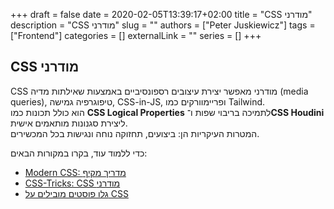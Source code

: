 +++
draft = false
date = 2020-02-05T13:39:17+02:00
title = "CSS מודרני"
description = "CSS מודרני"
slug = ""
authors = ["Peter Juskiewicz"]
tags = ["Frontend"]
categories = []
externalLink = ""
series = []
+++

## CSS מודרני

CSS מודרני מאפשר יצירת עיצובים רספונסיביים באמצעות שאילתות מדיה (media queries), טיפוגרפיה גמישה, CSS-in-JS, ופריימוורקים כמו Tailwind.  
הוא כולל תכונות כמו **CSS Logical Properties** לתמיכה בריבוי שפות ו־**CSS Houdini** ליצירת סגנונות מותאמים אישית.  
המטרות העיקריות הן: ביצועים, תחזוקה נוחה ונגישות בכל המכשירים.

כדי ללמוד עוד, בקרו במקורות הבאים:

- [Modern CSS: מדריך מקיף](https://moderncss.dev/)
- [CSS-Tricks: CSS מודרני](https://css-tricks.com/modern-css/)
- [גלו פוסטים מובילים על CSS](https://app.daily.dev/tags/css?ref=roadmapsh)
